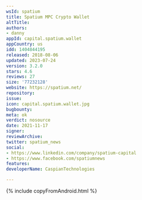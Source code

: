 ```yaml
---
wsId: spatium
title: Spatium MPC Crypto Wallet
altTitle: 
authors:
- danny
appId: capital.spatium.wallet
appCountry: us
idd: 1404844195
released: 2018-08-06
updated: 2023-07-24
version: 3.2.0
stars: 4.6
reviews: 27
size: '77232128'
website: https://spatium.net/
repository: 
issue: 
icon: capital.spatium.wallet.jpg
bugbounty: 
meta: ok
verdict: nosource
date: 2021-11-17
signer: 
reviewArchive: 
twitter: spatium_news
social:
- https://www.linkedin.com/company/spatium-capital
- https://www.facebook.com/spatiumnews
features: 
developerName: CaspianTechnologies

---
```


{% include copyFromAndroid.html %}
